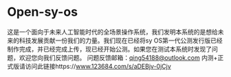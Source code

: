 # Open-sy-os
这是一个面向于未来人工智能时代的全场景操作系统，我们发明本系统的是想给未来的科技发展贡献一份我们的力量。我们现在已经将sy OS第一代公测发行版已经制作完成，并已经完成上传，现已经开始公测。如果您在测试本系统时发现了问题，欢迎您向我们反馈问题。
问题反馈邮箱：qing54188@outlook.com
内测+正式版请访问此链接https://www.123684.com/s/aDEBjv-0jCjv
